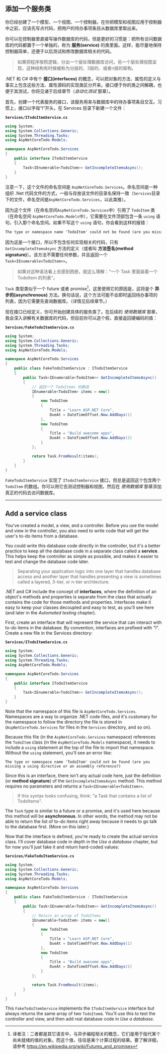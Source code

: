 ## 添加一个服务类

你已经创建了一个模型、一个视图、一个控制器。在你把模型和视图应用于控制器中之前，应该先写点代码，把用户的待办事项条目从数据库里取出来。

你可以在控制器里直接写操作数据库的代码，但是更好的习惯是：把所有访问数据库的代码都置于一个单独的，称为 **服务(service)** 的类里面。这样，能尽量地保持控制器简单，还便于以后测试和修改数据库相关的代码。

> 如果把程序按照逻辑，分出一个层处理数据库访问，另一个层处理视图呈现，这种结构有时候被称为分层的、3层的、或者n层的架构。

.NET 和 C# 中有个 **接口(interfaces)** 的概念，可以把对象的方法、属性的定义与事实上包含这些方法、属性源码的实现类区分开来。接口便于你的类之间解耦，也便于其测试，你将见诸于后续章节（*自动化测试* 那章）。

首先，创建一个代表服务的接口，该服务用来与数据库中的待办事项条目交互。习惯上，接口以字母“I”开头，在 Services 目录下新建一个文件：

**`Services/ITodoItemService.cs`**

```csharp
using System;
using System.Collections.Generic;
using System.Threading.Tasks;
using AspNetCoreTodo.Models;

namespace AspNetCoreTodo.Services
{
    public interface ITodoItemService
    {
        Task<IEnumerable<TodoItem>> GetIncompleteItemsAsync();
    }
}
```

注意一下，这个文件的命名空间是 `AspNetCoreTodo.Services`。命名空间是一种组织 .Net 代码文件的方式，一般与存放该文件的目录名保持一致（`Services`目录下的文件，命名空间是`AspNetCoreTodo.Services`，以此类推）。

因为这个文件（在命名空间`AspNetCoreTodo.Services`中）引用了 `TodoItem` 类（在命名空间 `AspNetCoreTodo.Models`中），它需要在文件顶部包含一条 `using` 语句，引入那个命名空间。如果不写这个 `using` 语句，你会看到这样的报错：

```txt
The type or namespace name 'TodoItem' could not be found (are you missing a using directive or an assembly reference?)
```

因为这是一个接口，所以不包含任何实现相关的代码，只有 `GetIncompleteItemsAsync` 方法的定义（或者叫 **方法签名(method signature)**）。该方法不需要任何参数，并且返回一个 `Task<IEnumerable<TodoItem>>`。

> 如果对这种语法看上去感到困惑，就这么理解：“一个 Task 里面装着一个 TodoItem 的列表”。

`Task` 类型类似于一个 future 或者 promise[^1]，这里使用它的原因是，这将是个 **异步的(asynchronous)** 方法。换句话说，这个方法可能不会即时返回待办事项的列表，因为它需要先查询数据库。（详情见后续章节。）

现在接口已经定义，你可开始创建具体的服务类了。在后续的 *使用数据库* 那章，我会深入讲解有关数据库的代码，但目前你可以造个假，直接返回硬编码的值：

**`Services/FakeTodoItemService.cs`**

```csharp
using System;
using System.Collections.Generic;
using System.Threading.Tasks;
using AspNetCoreTodo.Models;

namespace AspNetCoreTodo.Services
{
    public class FakeTodoItemService : ITodoItemService
    {
        public Task<IEnumerable<TodoItem>> GetIncompleteItemsAsync()
        {
            // 返回一个 TodoItems 的数组
            IEnumerable<TodoItem> items = new[]
            {
                new TodoItem
                {
                    Title = "Learn ASP.NET Core",
                    DueAt = DateTimeOffset.Now.AddDays(1)
                },
                new TodoItem
                {
                    Title = "Build awesome apps",
                    DueAt = DateTimeOffset.Now.AddDays(2)
                }
            };

            return Task.FromResult(items);
        }
    }
}
```

`FakeTodoItemService` 实现了 `ITodoItemService` 接口，但总是返回这个包含两个 `TodoItem` 的数组。你可以用它去测试控制器和视图，然后在 *使用数据库* 那章添加真正的代码去访问数据库。

[^1]: 译者注：二者都是其它语言中，与异步编程相关的概念，它们是用于指代某个尚未就绪的值的对象。而这个值，往往是某个计算过程的结果。要了解详细，请参考 https://en.wikipedia.org/wiki/Futures_and_promises

---

## Add a service class
You've created a model, a view, and a controller. Before you use the model and view in the controller, you also need to write code that will get the user's to-do items from a database.

You could write this database code directly in the controller, but it's a better practice to keep all the database code in a separate class called a **service**. This helps keep the controller as simple as possible, and makes it easier to test and change the database code later.

> Separating your application logic into one layer that handles database access and another layer that handles presenting a view is sometimes called a layered, 3-tier, or n-tier architecture.

.NET and C# include the concept of **interfaces**, where the definition of an object's methods and properties is separate from the class that actually contains the code for those methods and properties. Interfaces make it easy to keep your classes decoupled and easy to test, as you'll see here (and later in the *Automated testing* chapter).

First, create an interface that will represent the service that can interact with to-do items in the database. By convention, interfaces are prefixed with "I". Create a new file in the Services directory:

**`Services/ITodoItemService.cs`**

```csharp
using System;
using System.Collections.Generic;
using System.Threading.Tasks;
using AspNetCoreTodo.Models;

namespace AspNetCoreTodo.Services
{
    public interface ITodoItemService
    {
        Task<IEnumerable<TodoItem>> GetIncompleteItemsAsync();
    }
}
```

Note that the namespace of this file is `AspNetCoreTodo.Services`. Namespaces are a way to organize .NET code files, and it's customary for the namespace to follow the directory the file is stored in (`AspNetCoreTodo.Services` for files in the `Services` directory, and so on).

Because this file (in the `AspNetCoreTodo.Services` namespace) references the `TodoItem` class (in the `AspNetCoreTodo.Models` namespace), it needs to include a `using` statement at the top of the file to import that namespace. Without the `using` statement, you'll see an error like:

```
The type or namespace name 'TodoItem' could not be found (are you missing a using directive or an assembly reference?)
```

Since this is an interface, there isn't any actual code here, just the definition (or **method signature**) of the `GetIncompleteItemsAsync` method. This method requires no parameters and returns a `Task<IEnumerable<TodoItem>>`.

> If this syntax looks confusing, think: "a Task that contains a list of TodoItems".

The `Task` type is similar to a future or a promise, and it's used here because this method will be **asynchronous**. In other words, the method may not be able to return the list of to-do items right away because it needs to go talk to the database first. (More on this later.)

Now that the interface is defined, you're ready to create the actual service class. I'll cover database code in depth in the *Use a database* chapter, but for now you'll just fake it and return hard-coded values:

**`Services/FakeTodoItemService.cs`**

```csharp
using System;
using System.Collections.Generic;
using System.Threading.Tasks;
using AspNetCoreTodo.Models;

namespace AspNetCoreTodo.Services
{
    public class FakeTodoItemService : ITodoItemService
    {
        public Task<IEnumerable<TodoItem>> GetIncompleteItemsAsync()
        {
            // Return an array of TodoItems
            IEnumerable<TodoItem> items = new[]
            {
                new TodoItem
                {
                    Title = "Learn ASP.NET Core",
                    DueAt = DateTimeOffset.Now.AddDays(1)
                },
                new TodoItem
                {
                    Title = "Build awesome apps",
                    DueAt = DateTimeOffset.Now.AddDays(2)
                }
            };

            return Task.FromResult(items);
        }
    }
}
```

This `FakeTodoItemService` implements the `ITodoItemService` interface but always returns the same array of two `TodoItem`s. You'll use this to test the controller and view, and then add real database code in *Use a database*.
